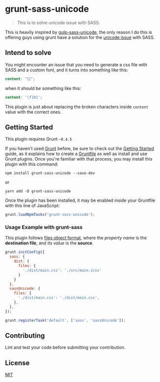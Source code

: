 # grunt-sass-unicode

> This is to solve unicode issue with SASS.

This is heavily inspired by [gulp-sass-unicode](https://github.com/perkovec/gulp-sass-unicode), the only reason I do this is offering guys using grunt have a solution for the [unicode issue](https://github.com/sass/sass/issues/1395) with SASS.

## Intend to solve

You might encounter an issue that you need to generate a css file with SASS and a custom font, and it turns into something like this:

```scss
content: "口";
```

when it should be something like this:

```scss
content: '\f101';
```

This plugin is just about replacing the broken characters inside `content` value with the correct ones.

## Getting Started
This plugin requires Grunt `~0.4.5`

If you haven't used [Grunt](http://gruntjs.com/) before, be sure to check out the [Getting Started](http://gruntjs.com/getting-started) guide, as it explains how to create a [Gruntfile](http://gruntjs.com/sample-gruntfile) as well as install and use Grunt plugins. Once you're familiar with that process, you may install this plugin with this command:

```shell
npm install grunt-sass-unicode --save-dev
```

or 

```shell
yarn add -D grunt-sass-unicode
```

Once the plugin has been installed, it may be enabled inside your Gruntfile with this line of JavaScript:

```js
grunt.loadNpmTasks('grunt-sass-unicode');
```

### Usage Example with grunt-sass

This plugin follows [files object format](https://gruntjs.com/configuring-tasks#files-object-format), where the *property name* is the **destination file**, and its *value* is the **source**.

```js
grunt.initConfig({
  sass: {
    dist: {
      files: {
        './dist/main.css': './src/main.scss'
      }
    }
  },
  sassUnicode: {
    files: {
      './dist/main.css': './dist/main.css',
    },
  },
});

grunt.registerTask('default', ['sass', 'sassUnicode']);
```

## Contributing

Lint and test your code before submitting your contribution.

## License

[MIT](https://github.com/Microsoft/monaco-editor/blob/master/LICENSE.md)
